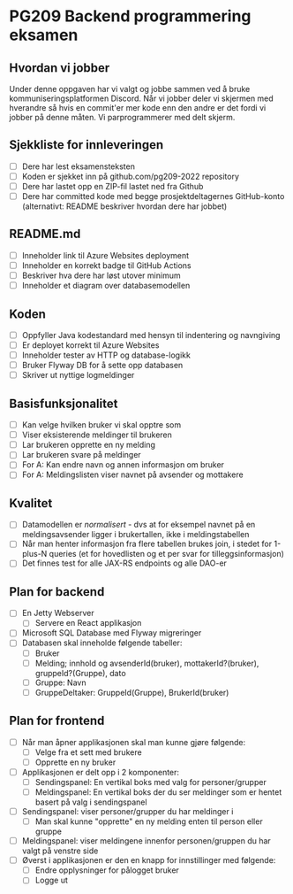 # PG209 Backend programmering eksamen

## Hvordan vi jobber
Under denne oppgaven har vi valgt og jobbe sammen ved å bruke kommuniseringsplatformen Discord. 
Når vi jobber deler vi skjermen med hverandre så hvis en commit'er mer kode enn den andre er det fordi vi jobber på denne måten. 
Vi parprogrammerer med delt skjerm.

## Sjekkliste for innleveringen

* [ ] Dere har lest eksamensteksten
* [ ] Koden er sjekket inn på github.com/pg209-2022 repository
* [ ] Dere har lastet opp en ZIP-fil lastet ned fra Github
* [ ] Dere har committed kode med begge prosjektdeltagernes GitHub-konto (alternativt: README beskriver hvordan dere har jobbet)

## README.md

* [ ] Inneholder link til Azure Websites deployment
* [ ] Inneholder en korrekt badge til GitHub Actions
* [ ] Beskriver hva dere har løst utover minimum
* [ ] Inneholder et diagram over databasemodellen

## Koden

* [ ] Oppfyller Java kodestandard med hensyn til indentering og navngiving
* [ ] Er deployet korrekt til Azure Websites
* [ ] Inneholder tester av HTTP og database-logikk
* [ ] Bruker Flyway DB for å sette opp databasen
* [ ] Skriver ut nyttige logmeldinger

## Basisfunksjonalitet

* [ ] Kan velge hvilken bruker vi skal opptre som
* [ ] Viser eksisterende meldinger til brukeren
* [ ] Lar brukeren opprette en ny melding
* [ ] Lar brukeren svare på meldinger
* [ ] For A: Kan endre navn og annen informasjon om bruker
* [ ] For A: Meldingslisten viser navnet på avsender og mottakere

## Kvalitet
* [ ] Datamodellen er *normalisert* - dvs at for eksempel navnet på en meldingsavsender ligger i brukertallen, ikke i meldingstabellen
* [ ] Når man henter informasjon fra flere tabellen brukes join, i stedet for 1-plus-N queries (et for hovedlisten og et per svar for tilleggsinformasjon)
* [ ] Det finnes test for alle JAX-RS endpoints og alle DAO-er

## Plan for backend
* [ ] En Jetty Webserver
  * [ ] Servere en React applikasjon
* [ ] Microsoft SQL Database med Flyway migreringer
* [ ] Databasen skal inneholde følgende tabeller:
  * [ ] Bruker
  * [ ] Melding; innhold og avsenderId(bruker), mottakerId?(bruker), gruppeId?(Gruppe), dato
  * [ ] Gruppe: Navn
  * [ ] GruppeDeltaker: GruppeId(Gruppe), BrukerId(bruker)

## Plan for frontend
* [ ] Når man åpner applikasjonen skal man kunne gjøre følgende:
  * [ ] Velge fra et sett med brukere
  * [ ] Opprette en ny bruker
* [ ] Applikasjonen er delt opp i 2 komponenter: 
  * [ ] Sendingspanel: En vertikal boks med valg for personer/grupper
  * [ ] Meldingspanel: En vertikal boks der du ser meldinger som er hentet basert på valg i sendingspanel
* [ ] Sendingspanel: viser personer/grupper du har meldinger i
  * [ ] Man skal kunne "opprette" en ny melding enten til person eller gruppe
* [ ] Meldingspanel: viser meldingene innenfor personen/gruppen du har valgt på venstre side
* [ ] Øverst i applikasjonen er den en knapp for innstillinger med følgende:
  * [ ] Endre opplysninger for pålogget bruker
  * [ ] Logge ut
